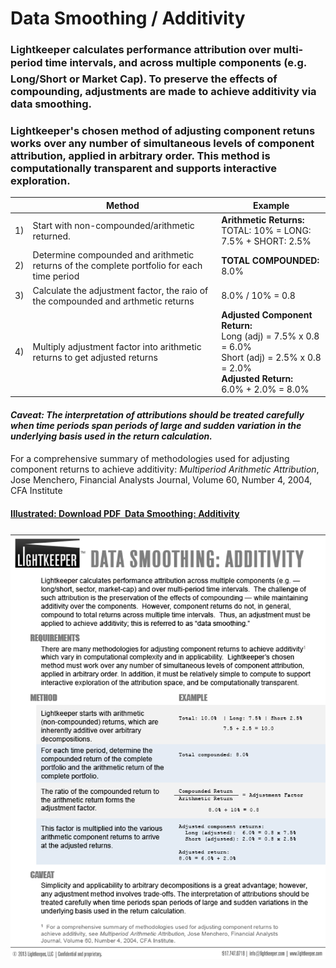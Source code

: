 # Data Smoothing / Additivity

### Lightkeeper calculates performance attribution over multi-period time intervals, and across multiple components (e.g. &#151; Long/Short or Market Cap).  To preserve the effects of compounding, adjustments are made to achieve additivity via data smoothing.

### Lightkeeper's chosen method of adjusting component retuns works over any number of simultaneous levels of component attribution, applied in arbitrary order.  This method is computationally transparent and supports interactive exploration.

| |Method|Example|
|:----|----|----|
|1)|Start with  non-compounded/arithmetic returned.  | **Arithmetic Returns:**<BR>TOTAL: 10% = LONG: 7.5% + SHORT: 2.5%|
|2)|Determine compounded and arithmetic returns of the complete portfolio for each time period | **TOTAL COMPOUNDED:** 8.0%|
|3)|Calculate the adjustment factor, the raio of the compounded and arthmetic returns| 8.0% / 10% = 0.8|
|4)|Multiply adjustment factor into arithmetic returns to get adjusted returns|**Adjusted Component Return:**<BR> Long (adj) = 7.5% x 0.8 = 6.0%<BR> Short (adj) = 2.5% x 0.8 = 2.0%<BR> **Adjusted Return:**<BR>6.0% + 2.0% = 8.0%|

#### _Caveat: The interpretation of attributions should be treated carefully when time periods span periods of large and sudden variation in the underlying basis used in the return calculation._

For a comprehensive summary of methodologies used for adjusting component returns to achieve additivity: _Multiperiod Arithmetic Attribution_, Jose Menchero, Financial Analysts Journal, Volume 60, Number 4, 2004, CFA Institute

#### [Illustrated: Download PDF &#151; Data Smoothing: Additivity](www.lightkeeper.com/gitbook/Lightkeeper_Additivity.pdf)
![](additivity.png)